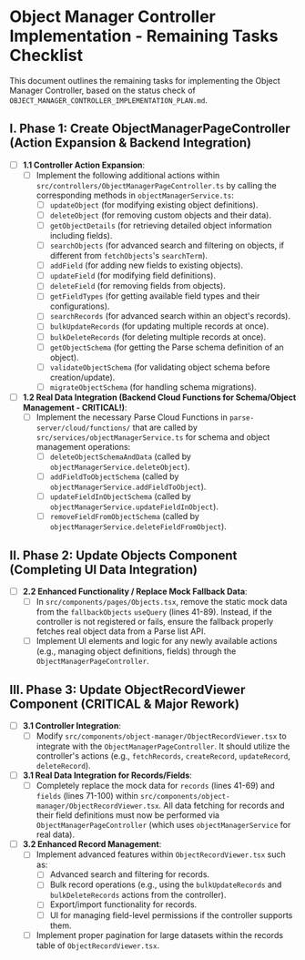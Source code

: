 # Object Manager Controller Implementation - Remaining Tasks Checklist

This document outlines the remaining tasks for implementing the Object Manager Controller, based on the status check of `OBJECT_MANAGER_CONTROLLER_IMPLEMENTATION_PLAN.md`.

## I. Phase 1: Create ObjectManagerPageController (Action Expansion & Backend Integration)

- [ ] **1.1 Controller Action Expansion**:
    - [ ] Implement the following additional actions within `src/controllers/ObjectManagerPageController.ts` by calling the corresponding methods in `objectManagerService.ts`:
        - [ ] `updateObject` (for modifying existing object definitions).
        - [ ] `deleteObject` (for removing custom objects and their data).
        - [ ] `getObjectDetails` (for retrieving detailed object information including fields).
        - [ ] `searchObjects` (for advanced search and filtering on objects, if different from `fetchObjects`'s `searchTerm`).
        - [ ] `addField` (for adding new fields to existing objects).
        - [ ] `updateField` (for modifying field definitions).
        - [ ] `deleteField` (for removing fields from objects).
        - [ ] `getFieldTypes` (for getting available field types and their configurations).
        - [ ] `searchRecords` (for advanced search within an object's records).
        - [ ] `bulkUpdateRecords` (for updating multiple records at once).
        - [ ] `bulkDeleteRecords` (for deleting multiple records at once).
        - [ ] `getObjectSchema` (for getting the Parse schema definition of an object).
        - [ ] `validateObjectSchema` (for validating object schema before creation/update).
        - [ ] `migrateObjectSchema` (for handling schema migrations).
- [ ] **1.2 Real Data Integration (Backend Cloud Functions for Schema/Object Management - CRITICAL!)**:
    - [ ] Implement the necessary Parse Cloud Functions in `parse-server/cloud/functions/` that are called by `src/services/objectManagerService.ts` for schema and object management operations:
        - [ ] `deleteObjectSchemaAndData` (called by `objectManagerService.deleteObject`).
        - [ ] `addFieldToObjectSchema` (called by `objectManagerService.addFieldToObject`).
        - [ ] `updateFieldInObjectSchema` (called by `objectManagerService.updateFieldInObject`).
        - [ ] `removeFieldFromObjectSchema` (called by `objectManagerService.deleteFieldFromObject`).

## II. Phase 2: Update Objects Component (Completing UI Data Integration)

- [ ] **2.2 Enhanced Functionality / Replace Mock Fallback Data**:
    - [ ] In `src/components/pages/Objects.tsx`, remove the static mock data from the `fallbackObjects` `useQuery` (lines 41-89). Instead, if the controller is not registered or fails, ensure the fallback properly fetches real object data from a Parse list API.
    - [ ] Implement UI elements and logic for any newly available actions (e.g., managing object definitions, fields) through the `ObjectManagerPageController`.

## III. Phase 3: Update ObjectRecordViewer Component (CRITICAL & Major Rework)

- [ ] **3.1 Controller Integration**:
    - [ ] Modify `src/components/object-manager/ObjectRecordViewer.tsx` to integrate with the `ObjectManagerPageController`. It should utilize the controller's actions (e.g., `fetchRecords`, `createRecord`, `updateRecord`, `deleteRecord`).
- [ ] **3.1 Real Data Integration for Records/Fields**:
    - [ ] Completely replace the mock data for `records` (lines 41-69) and `fields` (lines 71-100) within `src/components/object-manager/ObjectRecordViewer.tsx`. All data fetching for records and their field definitions must now be performed via `ObjectManagerPageController` (which uses `objectManagerService` for real data).
- [ ] **3.2 Enhanced Record Management**:
    - [ ] Implement advanced features within `ObjectRecordViewer.tsx` such as:
        - [ ] Advanced search and filtering for records.
        - [ ] Bulk record operations (e.g., using the `bulkUpdateRecords` and `bulkDeleteRecords` actions from the controller).
        - [ ] Export/import functionality for records.
        - [ ] UI for managing field-level permissions if the controller supports them.
    - [ ] Implement proper pagination for large datasets within the records table of `ObjectRecordViewer.tsx`.